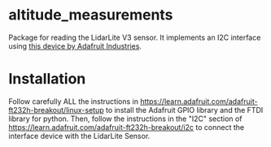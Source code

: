 # altitude_measurements
Package for reading the LidarLite V3 sensor. It implements an I2C interface using [this device by Adafruit Industries].

# Installation

Follow carefully ALL the instructions in https://learn.adafruit.com/adafruit-ft232h-breakout/linux-setup to install the Adafruit GPIO library and the FTDI library for python. Then, follow the instructions in the "I2C" section of https://learn.adafruit.com/adafruit-ft232h-breakout/i2c to connect the interface device with the LidarLite Sensor.

[//]: # (These are reference links used in the body of this note and get stripped out when the markdown processor does its job. There is no need to format nicely because it shouldn't be seen. Thanks SO - http://stackoverflow.com/questions/4823468/store-comments-in-markdown-syntax)

   [this device by Adafruit Industries]: <https://learn.adafruit.com/adafruit-ft232h-breakout/i2c>
